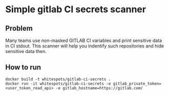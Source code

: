 # Simple gitlab CI secrets scanner

## Problem

Many teams use non-masked GITLAB CI variables and print sensitive data in CI stdout.
This scanner will help you indentify such repositories and hide sensitive data then.

## How to run

```
docker build -t whitespots/gitlab-ci-secrets .
docker run -it whitespots/gitlab-ci-secrets -e gitlab_private_token=<user_token_read_api> -e gitlab_hostname=https://gitlab.com/
```

